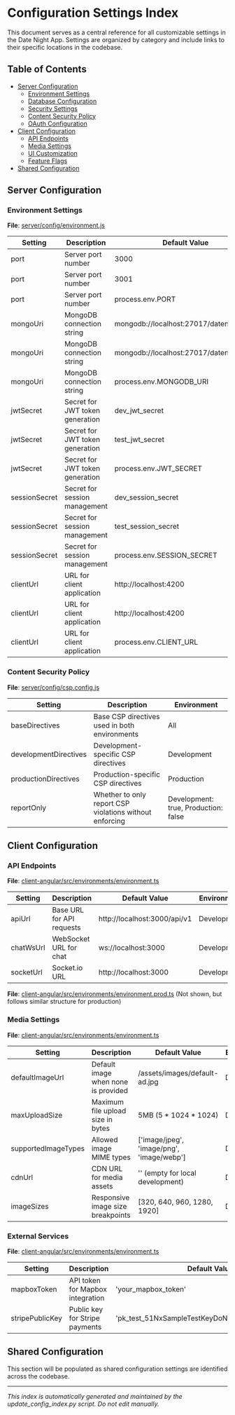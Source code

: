 # Configuration Settings Index

This document serves as a central reference for all customizable settings in the Date Night App. Settings are organized by category and include links to their specific locations in the codebase.

## Table of Contents

- [Server Configuration](#server-configuration)
  - [Environment Settings](#environment-settings)
  - [Database Configuration](#database-configuration)
  - [Security Settings](#security-settings)
  - [Content Security Policy](#content-security-policy)
  - [OAuth Configuration](#oauth-configuration)
- [Client Configuration](#client-configuration)
  - [API Endpoints](#api-endpoints)
  - [Media Settings](#media-settings)
  - [UI Customization](#ui-customization)
  - [Feature Flags](#feature-flags)
- [Shared Configuration](#shared-configuration)

## Server Configuration

### Environment Settings

**File**: [server/config/environment.js](/Users/oivindlund/date-night-app/server/config/environment.js)

| Setting | Description | Default Value | Environment |
|---------|-------------|---------------|------------|
| port | Server port number | 3000 | Development |
| port | Server port number | 3001 | Test |
| port | Server port number | process.env.PORT | Production |
| mongoUri | MongoDB connection string | mongodb://localhost:27017/datenight_dev | Development |
| mongoUri | MongoDB connection string | mongodb://localhost:27017/datenight_test | Test |
| mongoUri | MongoDB connection string | process.env.MONGODB_URI | Production |
| jwtSecret | Secret for JWT token generation | dev_jwt_secret | Development |
| jwtSecret | Secret for JWT token generation | test_jwt_secret | Test |
| jwtSecret | Secret for JWT token generation | process.env.JWT_SECRET | Production |
| sessionSecret | Secret for session management | dev_session_secret | Development |
| sessionSecret | Secret for session management | test_session_secret | Test |
| sessionSecret | Secret for session management | process.env.SESSION_SECRET | Production |
| clientUrl | URL for client application | http://localhost:4200 | Development |
| clientUrl | URL for client application | http://localhost:4200 | Test |
| clientUrl | URL for client application | process.env.CLIENT_URL | Production |

### Content Security Policy

**File**: [server/config/csp.config.js](/Users/oivindlund/date-night-app/server/config/csp.config.js)

| Setting | Description | Environment |
|---------|-------------|------------|
| baseDirectives | Base CSP directives used in both environments | All |
| developmentDirectives | Development-specific CSP directives | Development |
| productionDirectives | Production-specific CSP directives | Production |
| reportOnly | Whether to only report CSP violations without enforcing | Development: true, Production: false |

## Client Configuration

### API Endpoints

**File**: [client-angular/src/environments/environment.ts](/Users/oivindlund/date-night-app/client-angular/src/environments/environment.ts)

| Setting | Description | Default Value | Environment |
|---------|-------------|---------------|------------|
| apiUrl | Base URL for API requests | http://localhost:3000/api/v1 | Development |
| chatWsUrl | WebSocket URL for chat | ws://localhost:3000 | Development |
| socketUrl | Socket.io URL | http://localhost:3000 | Development |

**File**: [client-angular/src/environments/environment.prod.ts](/Users/oivindlund/date-night-app/client-angular/src/environments/environment.prod.ts) (Not shown, but follows similar structure for production)

### Media Settings

**File**: [client-angular/src/environments/environment.ts](/Users/oivindlund/date-night-app/client-angular/src/environments/environment.ts)

| Setting | Description | Default Value | Environment |
|---------|-------------|---------------|------------|
| defaultImageUrl | Default image when none is provided | /assets/images/default-ad.jpg | Development |
| maxUploadSize | Maximum file upload size in bytes | 5MB (5 * 1024 * 1024) | Development |
| supportedImageTypes | Allowed image MIME types | ['image/jpeg', 'image/png', 'image/webp'] | Development |
| cdnUrl | CDN URL for media assets | '' (empty for local development) | Development |
| imageSizes | Responsive image size breakpoints | [320, 640, 960, 1280, 1920] | Development |

### External Services

**File**: [client-angular/src/environments/environment.ts](/Users/oivindlund/date-night-app/client-angular/src/environments/environment.ts)

| Setting | Description | Default Value | Environment |
|---------|-------------|---------------|------------|
| mapboxToken | API token for Mapbox integration | 'your_mapbox_token' | Development |
| stripePublicKey | Public key for Stripe payments | 'pk_test_51NxSampleTestKeyDoNotUseInProductionXYZ' | Development |

## Shared Configuration

This section will be populated as shared configuration settings are identified across the codebase.

---

*This index is automatically generated and maintained by the update_config_index.py script. Do not edit manually.*